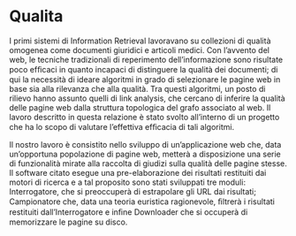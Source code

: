 Qualita
===========

I primi sistemi di Information Retrieval lavoravano su collezioni di qualità omogenea come documenti giuridici e articoli medici. 
Con l’avvento del web, le tecniche tradizionali di reperimento dell’informazione sono risultate poco efﬁcaci
in quanto incapaci di distinguere la qualità dei documenti; di qui la necessità di
ideare algoritmi in grado di selezionare le pagine web in base sia alla rilevanza
che alla qualità. Tra questi algoritmi, un posto di rilievo hanno assunto quelli di
link analysis, che cercano di inferire la qualità delle pagine web dalla struttura
topologica del grafo associato al web. Il lavoro descritto in questa relazione è stato
svolto all’interno di un progetto che ha lo scopo di valutare l’effettiva efﬁcacia di
tali algoritmi.

Il nostro lavoro è consistito nello sviluppo di un’applicazione web che, data
un’opportuna popolazione di pagine web, metterà a disposizione una serie di
funzionalità mirate alla raccolta di giudizi sulla qualità delle pagine stesse. Il
software citato esegue una pre-elaborazione dei risultati restituiti dai motori di
ricerca e a tal proposito sono stati sviluppati tre moduli: Interrogatore, che si
preoccuperà di estrapolare gli URL dai risultati; Campionatore che, data una
teoria euristica ragionevole, ﬁltrerà i risultati restituiti dall’Interrogatore e inﬁne
Downloader che si occuperà di memorizzare le pagine su disco.

